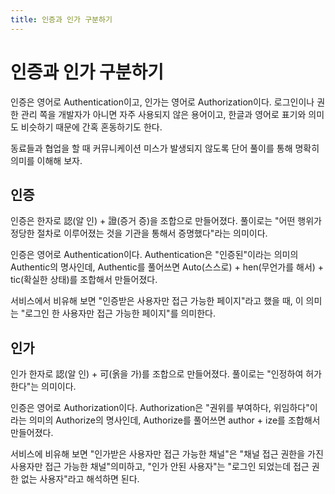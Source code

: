 ```yaml
---
title: 인증과 인가 구분하기
---
```


# 인증과 인가 구분하기
인증은 영어로 Authentication이고, 인가는 영어로 Authorization이다.
로그인이나 권한 관리 쪽을 개발자가 아니면 자주 사용되지 않은 용어이고,
한글과 영어로 표기와 의미도 비슷하기 때문에 간혹 혼동하기도 한다.

동료들과 협업을 할 때 커뮤니케이션 미스가 발생되지 않도록 단어 풀이를 통해 명확히 의미를 이해해 보자.

## 인증
인증은 한자로 認(알 인) + 證(증거 증)을 조합으로 만들어졌다.
풀이로는 "어떤 행위가 정당한 절차로 이루어졌는 것을 기관을 통해서 증명했다"라는 의미이다.

인증은 영어로 Authentication이다.
Authentication은 "인증된"이라는 의미의 Authentic의 명사인데,
Authentic를 풀어쓰면 Auto(스스로) + hen(무언가를 해서) + tic(확실한 상태)를 조합해서 만들어졌다.

서비스에서 비유해 보면 "인증받은 사용자만 접근 가능한 페이지"라고 했을 때,
이 의미는 "로그인 한 사용자만 접근 가능한 페이지"를 의미한다.

## 인가
인가 한자로 認(알 인) + 可(옭을 가)를 조합으로 만들어졌다. 풀이로는 "인정하여 허가한다"는 의미이다.

인증은 영어로 Authorization이다.
Authorization은 "권위를 부여하다, 위임하다"이라는 의미의 Authorize의 명사인데,
Authorize를 풀어쓰면 author + ize를 조합해서 만들어졌다.

서비스에 비유해 보면 "인가받은 사용자만 접근 가능한 채널"은 "채널 접근 권한을 가진 사용자만 접근 가능한 채널"의미하고,
"인가 안된 사용자"는 "로그인 되었는데 접근 권한 없는 사용자"라고 해석하면 된다.

